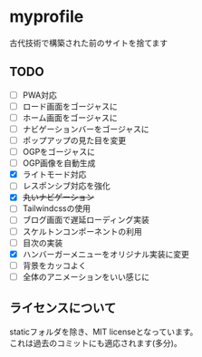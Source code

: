 # myprofile
古代技術で構築された前のサイトを捨てます

## TODO
- [ ] PWA対応
- [ ] ロード画面をゴージャスに
- [ ] ホーム画面をゴージャスに
- [ ] ナビゲーションバーをゴージャスに
- [ ] ポップアップの見た目を変更
- [ ] OGPをゴージャスに
- [ ] OGP画像を自動生成
- [x] ライトモード対応
- [ ] レスポンシブ対応を強化
- [x] ~~丸いナビゲーション~~
- [ ] Tailwindcssの使用
- [ ] ブログ画面で遅延ローディング実装
- [ ] スケルトンコンポーネントの利用
- [ ] 目次の実装
- [x] ハンバーガーメニューをオリジナル実装に変更
- [ ] 背景をカッコよく
- [ ] 全体のアニメーションをいい感じに

## ライセンスについて
staticフォルダを除き、MIT licenseとなっています。  
これは過去のコミットにも適応されます(多分)。